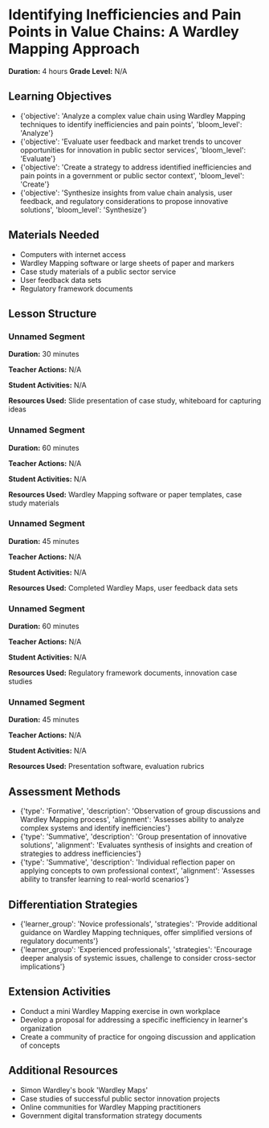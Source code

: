 # Identifying Inefficiencies and Pain Points in Value Chains: A Wardley Mapping Approach

**Duration:** 4 hours
**Grade Level:** N/A

## Learning Objectives
- {'objective': 'Analyze a complex value chain using Wardley Mapping techniques to identify inefficiencies and pain points', 'bloom_level': 'Analyze'}
- {'objective': 'Evaluate user feedback and market trends to uncover opportunities for innovation in public sector services', 'bloom_level': 'Evaluate'}
- {'objective': 'Create a strategy to address identified inefficiencies and pain points in a government or public sector context', 'bloom_level': 'Create'}
- {'objective': 'Synthesize insights from value chain analysis, user feedback, and regulatory considerations to propose innovative solutions', 'bloom_level': 'Synthesize'}

## Materials Needed
- Computers with internet access
- Wardley Mapping software or large sheets of paper and markers
- Case study materials of a public sector service
- User feedback data sets
- Regulatory framework documents

## Lesson Structure
### Unnamed Segment
**Duration:** 30 minutes

**Teacher Actions:** N/A

**Student Activities:** N/A

**Resources Used:** Slide presentation of case study, whiteboard for capturing ideas

### Unnamed Segment
**Duration:** 60 minutes

**Teacher Actions:** N/A

**Student Activities:** N/A

**Resources Used:** Wardley Mapping software or paper templates, case study materials

### Unnamed Segment
**Duration:** 45 minutes

**Teacher Actions:** N/A

**Student Activities:** N/A

**Resources Used:** Completed Wardley Maps, user feedback data sets

### Unnamed Segment
**Duration:** 60 minutes

**Teacher Actions:** N/A

**Student Activities:** N/A

**Resources Used:** Regulatory framework documents, innovation case studies

### Unnamed Segment
**Duration:** 45 minutes

**Teacher Actions:** N/A

**Student Activities:** N/A

**Resources Used:** Presentation software, evaluation rubrics

## Assessment Methods
- {'type': 'Formative', 'description': 'Observation of group discussions and Wardley Mapping process', 'alignment': 'Assesses ability to analyze complex systems and identify inefficiencies'}
- {'type': 'Summative', 'description': 'Group presentation of innovative solutions', 'alignment': 'Evaluates synthesis of insights and creation of strategies to address inefficiencies'}
- {'type': 'Summative', 'description': 'Individual reflection paper on applying concepts to own professional context', 'alignment': 'Assesses ability to transfer learning to real-world scenarios'}

## Differentiation Strategies
- {'learner_group': 'Novice professionals', 'strategies': 'Provide additional guidance on Wardley Mapping techniques, offer simplified versions of regulatory documents'}
- {'learner_group': 'Experienced professionals', 'strategies': 'Encourage deeper analysis of systemic issues, challenge to consider cross-sector implications'}

## Extension Activities
- Conduct a mini Wardley Mapping exercise in own workplace
- Develop a proposal for addressing a specific inefficiency in learner's organization
- Create a community of practice for ongoing discussion and application of concepts

## Additional Resources
- Simon Wardley's book 'Wardley Maps'
- Case studies of successful public sector innovation projects
- Online communities for Wardley Mapping practitioners
- Government digital transformation strategy documents
